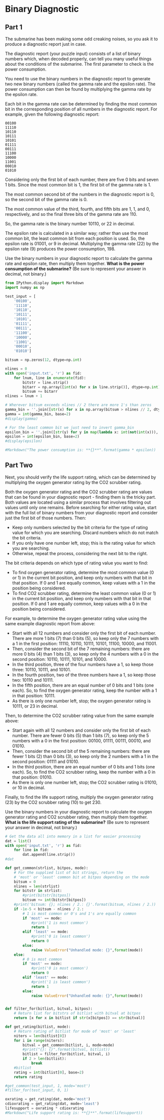 # Binary Diagnostic

## Part 1

The submarine has been making some odd creaking noises, so you ask it to produce a diagnostic report just in case.

The diagnostic report (your puzzle input) consists of a list of binary numbers which, when decoded properly, can tell you many useful things about the conditions of the submarine. The first parameter to check is the power consumption.

You need to use the binary numbers in the diagnostic report to generate two new binary numbers (called the gamma rate and the epsilon rate). The power consumption can then be found by multiplying the gamma rate by the epsilon rate.

Each bit in the gamma rate can be determined by finding the most common bit in the corresponding position of all numbers in the diagnostic report. For example, given the following diagnostic report:
```
00100
11110
10110
10111
10101
01111
00111
11100
10000
11001
00010
01010
```
Considering only the first bit of each number, there are five 0 bits and seven 1 bits. Since the most common bit is 1, the first bit of the gamma rate is 1.

The most common second bit of the numbers in the diagnostic report is 0, so the second bit of the gamma rate is 0.

The most common value of the third, fourth, and fifth bits are 1, 1, and 0, respectively, and so the final three bits of the gamma rate are 110.

So, the gamma rate is the binary number 10110, or 22 in decimal.

The epsilon rate is calculated in a similar way; rather than use the most common bit, the least common bit from each position is used. So, the epsilon rate is 01001, or 9 in decimal. Multiplying the gamma rate (22) by the epsilon rate (9) produces the power consumption, 198.

Use the binary numbers in your diagnostic report to calculate the gamma rate and epsilon rate, then multiply them together. **What is the power consumption of the submarine?** (Be sure to represent your answer in decimal, not binary.)


```python
from IPython.display import Markdown
import numpy as np
```


```python
test_input = [
    '00100',
    '11110',
    '10110',
    '10111',
    '10101',
    '01111',
    '00111',
    '11100',
    '10000',
    '11001',
    '00010',
    '01010']
```


```python
bitsum = np.zeros(12, dtype=np.int)

nlines = 0
with open('input.txt', 'r') as fid:
    for lnum, line in enumerate(fid):
        bitstr = line.strip()
        bitarr = np.array([int(x) for x in line.strip()], dtype=np.int)
        bitsum += bitarr
nlines = lnum + 1
```


```python
# Wherever bitsum exceeds nlines // 2 there are more 1's than zeros
gamma_bin = ''.join([str(x) for x in np.array(bitsum > nlines // 2, dtype=np.int).tolist()])
gamma = int(gamma_bin, base=2)
#display(gamma)

# For the least common bit we just need to invert gamma_bin
epsilon_bin = ''.join([str(y) for y in map(lambda x: int(not(int(x))), gamma_bin)])
epsilon = int(epsilon_bin, base=2)
#display(epsilon)

#Markdown("The power consumption is: **{}**".format(gamma * epsilon))
```

## Part Two

Next, you should verify the life support rating, which can be determined by multiplying the oxygen generator rating by the CO2 scrubber rating.

Both the oxygen generator rating and the CO2 scrubber rating are values that can be found in your diagnostic report - finding them is the tricky part. Both values are located using a similar process that involves filtering out values until only one remains. Before searching for either rating value, start with the full list of binary numbers from your diagnostic report and consider just the first bit of those numbers. Then:

- Keep only numbers selected by the bit criteria for the type of rating value for which you are searching. Discard numbers which do not match the bit criteria.
- If you only have one number left, stop; this is the rating value for which you are searching.
- Otherwise, repeat the process, considering the next bit to the right.

The bit criteria depends on which type of rating value you want to find:

- To find oxygen generator rating, determine the most common value (0 or 1) in the current bit position, and keep only numbers with that bit in that position. If 0 and 1 are equally common, keep values with a 1 in the position being considered.
- To find CO2 scrubber rating, determine the least common value (0 or 1) in the current bit position, and keep only numbers with that bit in that position. If 0 and 1 are equally common, keep values with a 0 in the position being considered.

For example, to determine the oxygen generator rating value using the same example diagnostic report from above:

- Start with all 12 numbers and consider only the first bit of each number. There are more 1 bits (7) than 0 bits (5), so keep only the 7 numbers with a 1 in the first position: 11110, 10110, 10111, 10101, 11100, 10000, and 11001.
- Then, consider the second bit of the 7 remaining numbers: there are more 0 bits (4) than 1 bits (3), so keep only the 4 numbers with a 0 in the second position: 10110, 10111, 10101, and 10000.
- In the third position, three of the four numbers have a 1, so keep those three: 10110, 10111, and 10101.
- In the fourth position, two of the three numbers have a 1, so keep those two: 10110 and 10111.
- In the fifth position, there are an equal number of 0 bits and 1 bits (one each). So, to find the oxygen generator rating, keep the number with a 1 in that position: 10111.
- As there is only one number left, stop; the oxygen generator rating is 10111, or 23 in decimal.

Then, to determine the CO2 scrubber rating value from the same example above:

- Start again with all 12 numbers and consider only the first bit of each number. There are fewer 0 bits (5) than 1 bits (7), so keep only the 5 numbers with a 0 in the first position: 00100, 01111, 00111, 00010, and 01010.
- Then, consider the second bit of the 5 remaining numbers: there are fewer 1 bits (2) than 0 bits (3), so keep only the 2 numbers with a 1 in the second position: 01111 and 01010.
- In the third position, there are an equal number of 0 bits and 1 bits (one each). So, to find the CO2 scrubber rating, keep the number with a 0 in that position: 01010.
- As there is only one number left, stop; the CO2 scrubber rating is 01010, or 10 in decimal.

Finally, to find the life support rating, multiply the oxygen generator rating (23) by the CO2 scrubber rating (10) to get 230.

Use the binary numbers in your diagnostic report to calculate the oxygen generator rating and CO2 scrubber rating, then multiply them together. **What is the life support rating of the submarine?** (Be sure to represent your answer in decimal, not binary.)


```python
# Get the data all into memory in a list for easier processing
dat = list()
with open('input.txt', 'r') as fid:
    for line in fid:
        dat.append(line.strip())
#dat
```


```python
def get_common(strlist, bitpos, mode):
    # For the supplied list of bit strings, return the
    # 'most' or 'least' common bit at bitpos depending on the mode
    bitsum = 0
    nlines = len(strlist)
    for bitstr in strlist:
        #print(bitstr[bitpos])
        bitsum += int(bitstr[bitpos])
    #print('bitsum: {}; nlines / 2.: {}'.format(bitsum, nlines / 2.))
    if -1e-5 < bitsum - nlines / 2.:
        # 1 is most common or 0's and 1's are equally common
        if 'most' == mode:
            #print('1 is most common')
            return 1
        elif 'least' == mode:
            #print('0 is least common')
            return 0
        else:
            raise ValueError("Unhandled mode: {}",format(mode))
    else:
        # 0 is most common
        if 'most' == mode:
            #print('0 is most common')
            return 0
        elif 'least' == mode:
            #print('1 is least common')
            return 1
        else:
            raise ValueError("Unhandled mode: {}",format(mode))


def filter_for(bitlist, bitval, bitpos):
    # Return list for bitstrs of bitlist with bitval at bitpos
    return [x for x in bitlist if str(x[bitpos]) == str(bitval)]

def get_rating(bitlist, mode):
    # Return rating of bitlist for mode of 'most' or 'least'
    niters = len(bitlist[0])
    for i in range(niters):
        bitval = get_common(bitlist, i, mode=mode)
        #print("{}: {}".format(bitval, bitlist))
        bitlist = filter_for(bitlist, bitval, i)
        if 2 > len(bitlist):
            break
    #bitlist
    rating = int(bitlist[0], base=2)
    return rating
```


```python
#get_common(test_input, 1, mode='most')
#filter_for(test_input, 0, 1)
```


```python
oxrating = get_rating(dat, mode='most')
cdioxrating = get_rating(dat, mode='least')
lifesupport = oxrating * cdioxrating
#Markdown("Life support rating is: **{}**".format(lifesupport))
```


```python

```
